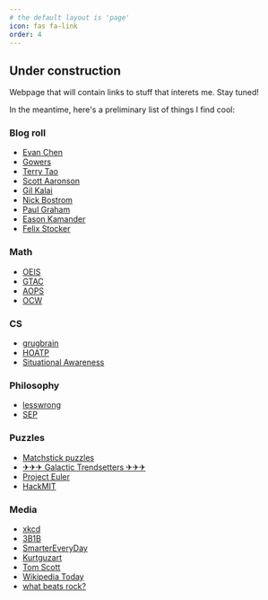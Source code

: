```yaml
---
# the default layout is 'page'
icon: fas fa-link
order: 4
---
```


## Under construction

Webpage that will contain links to stuff that interets me. Stay tuned!

In the meantime, here's a preliminary list of things I find cool:

### Blog roll
- [Evan Chen](https://web.evanchen.cc/index.html)
- [Gowers](https://gowers.wordpress.com)
- [Terry Tao](https://terrytao.wordpress.com)
- [Scott Aaronson](https://scottaaronson.blog)
- [Gil Kalai](https://gilkalai.wordpress.com)
- [Nick Bostrom](https://nickbostrom.com)
- [Paul Graham](https://www.paulgraham.com)
- [Eason Kamander](https://www.easonkamander.com)
- [Felix Stocker](https://www.felixstocker.com)


### Math
- [OEIS](https://oeis.org)
- [GTAC](https://yufeizhao.com/gtacbook/)
- [AOPS](https://artofproblemsolving.com)
- [OCW](https://ocw.mit.edu)


### CS
- [grugbrain](https://grugbrain.dev)
- [HOATP](https://wtgowers.github.io/human-style-atp/)
- [Situational Awareness](https://situational-awareness.ai)


### Philosophy
- [lesswrong](https://www.lesswrong.com/s/oyZGWX9WkgWzEDt6M)
- [SEP](https://plato.stanford.edu)


### Puzzles
- [Matchstick puzzles](https://matchstickpuzzles.blogspot.com)
- [✈﻿✈﻿✈ Galactic Trendsetters ✈﻿✈﻿✈](https://galacticpuzzlehunt.com)
- [Project Euler](https://projecteuler.net)
- [HackMIT]( https://hacktimes.hackmit.org/)

### Media
- [xkcd](https://xkcd.com/936/)
- [3B1B](https://www.youtube.com/c/3blue1brown)
- [SmarterEveryDay](https://www.youtube.com/channel/UC6107grRI4m0o2-emgoDnAA)
- [Kurtguzart](https://www.youtube.com/@Kurzgesagt)
- [Tom Scott](https://www.youtube.com/@TomScottGo/videos)
- [Wikipedia Today](https://en.wikipedia.org/wiki/Main_Page)
- [what beats rock?](https://www.whatbeatsrock.com)


<!-- 
Too commmon:
- [Stack Overflow](https://stackoverflow.com)
- [arxiv](https://arxiv.org
- [Khan Academy](https://www.khanacademy.org)
- [Goodreads](https://www.goodreads.com)
- [EF](https://www.joinef.com)
- [YC](https://www.ycombinator.com)
- [Polaris](https://www.polaris-fellowship.com)
- [Let's Drift](https://letsdrift.co.ke)
 -->


<!-- - interesting Wikipedia pages
- Eason's blog
- Josiahs stuff? -->